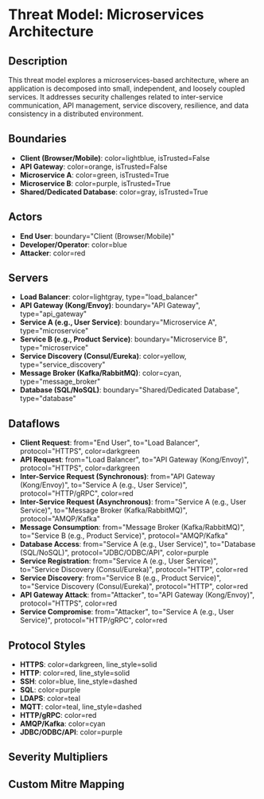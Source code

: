 # Threat Model: Microservices Architecture

## Description
This threat model explores a microservices-based architecture, where an application is decomposed into small, independent, and loosely coupled services. It addresses security challenges related to inter-service communication, API management, service discovery, resilience, and data consistency in a distributed environment.

## Boundaries
- **Client (Browser/Mobile)**: color=lightblue, isTrusted=False
- **API Gateway**: color=orange, isTrusted=False
- **Microservice A**: color=green, isTrusted=True
- **Microservice B**: color=purple, isTrusted=True
- **Shared/Dedicated Database**: color=gray, isTrusted=True

## Actors
- **End User**: boundary="Client (Browser/Mobile)"
- **Developer/Operator**: color=blue
- **Attacker**: color=red

## Servers
- **Load Balancer**: color=lightgray, type="load_balancer"
- **API Gateway (Kong/Envoy)**: boundary="API Gateway", type="api_gateway"
- **Service A (e.g., User Service)**: boundary="Microservice A", type="microservice"
- **Service B (e.g., Product Service)**: boundary="Microservice B", type="microservice"
- **Service Discovery (Consul/Eureka)**: color=yellow, type="service_discovery"
- **Message Broker (Kafka/RabbitMQ)**: color=cyan, type="message_broker"
- **Database (SQL/NoSQL)**: boundary="Shared/Dedicated Database", type="database"

## Dataflows
- **Client Request**: from="End User", to="Load Balancer", protocol="HTTPS", color=darkgreen
- **API Request**: from="Load Balancer", to="API Gateway (Kong/Envoy)", protocol="HTTPS", color=darkgreen
- **Inter-Service Request (Synchronous)**: from="API Gateway (Kong/Envoy)", to="Service A (e.g., User Service)", protocol="HTTP/gRPC", color=red
- **Inter-Service Request (Asynchronous)**: from="Service A (e.g., User Service)", to="Message Broker (Kafka/RabbitMQ)", protocol="AMQP/Kafka"
- **Message Consumption**: from="Message Broker (Kafka/RabbitMQ)", to="Service B (e.g., Product Service)", protocol="AMQP/Kafka"
- **Database Access**: from="Service A (e.g., User Service)", to="Database (SQL/NoSQL)", protocol="JDBC/ODBC/API", color=purple
- **Service Registration**: from="Service A (e.g., User Service)", to="Service Discovery (Consul/Eureka)", protocol="HTTP", color=red
- **Service Discovery**: from="Service B (e.g., Product Service)", to="Service Discovery (Consul/Eureka)", protocol="HTTP", color=red
- **API Gateway Attack**: from="Attacker", to="API Gateway (Kong/Envoy)", protocol="HTTPS", color=red
- **Service Compromise**: from="Attacker", to="Service A (e.g., User Service)", protocol="HTTP/gRPC", color=red

## Protocol Styles
- **HTTPS**: color=darkgreen, line_style=solid
- **HTTP**: color=red, line_style=solid
- **SSH**: color=blue, line_style=dashed
- **SQL**: color=purple
- **LDAPS**: color=teal
- **MQTT**: color=teal, line_style=dashed
- **HTTP/gRPC**: color=red
- **AMQP/Kafka**: color=cyan
- **JDBC/ODBC/API**: color=purple

## Severity Multipliers

## Custom Mitre Mapping
